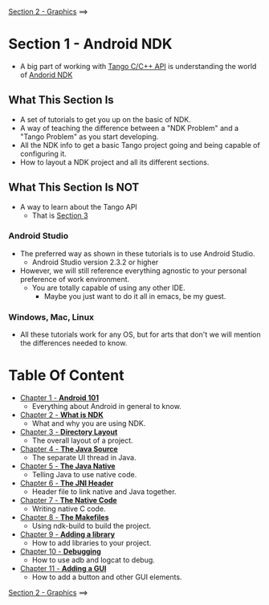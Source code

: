 [Section 2 - Graphics](../Section_02_Graphics) ==>

# Section 1 - Android NDK
* A big part of working with [Tango C/C++ API](https://developers.google.com/tango/apis/c/) is understanding the world of [Andorid NDK](https://developer.android.com/ndk/index.html)

## What This Section Is
* A set of tutorials to get you up on the basic of NDK.
* A way of teaching the difference between a "NDK Problem" and a "Tango Problem" as you start developing.
* All the NDK info to get a basic Tango project going and being capable of configuring it.
* How to layout a NDK project and all its different sections.

## What This Section Is NOT
* A way to learn about the Tango API
    * That is [Section 3](../Section_03_Tango)
    
### Android Studio
* The preferred way as shown in these tutorials is to use Android Studio.
	* Android Studio version 2.3.2 or higher
* However, we will still reference everything agnostic to your personal preference of work environment.
    * You are totally capable of using any other IDE.
        * Maybe you just want to do it all in emacs, be my guest.
    
### Windows, Mac, Linux
* All these tutorials work for any OS, but for arts that don't we will mention the differences needed to know.

# Table Of Content
* [Chapter 1 - **Android 101**](./Tutorials/Chapter_01.md)
    * Everything about Android in general to know.
* [Chapter 2 - **What is NDK**](./Tutorials/Chapter_02.md)
    * What and why you are using NDK.
* [Chapter 3 - **Directory Layout**](./Tutorials/Chapter_03.md)
    * The overall layout of a project.
* [Chapter 4 - **The Java Source**](./Tutorials/Chapter_04.md)
    * The separate UI thread in Java.
* [Chapter 5 - **The Java Native**](./Tutorials/Chapter_05.md)
    * Telling Java to use native code.
* [Chapter 6 - **The JNI Header**](./Tutorials/Chapter_06.md)
    * Header file to link native and Java together.
* [Chapter 7 - **The Native Code**](./Tutorials/Chapter_07.md)
    * Writing native C code.
* [Chapter 8 - **The Makefiles**](./Tutorials/Chapter_08.md)
    * Using ndk-build to build the project.
* [Chapter 9 - **Adding a library**](./Tutorials/Chapter_09.md)
    * How to add libraries to your project.
* [Chapter 10 - **Debugging**](./Tutorials/Chapter_10.md)
    * How to use adb and logcat to debug.	
* [Chapter 11 - **Adding a GUI**](./Tutorials/Chapter_11.md)
    * How to add a button and other GUI elements.        
        
[Section 2 - Graphics](../Section_02_Graphics) ==>